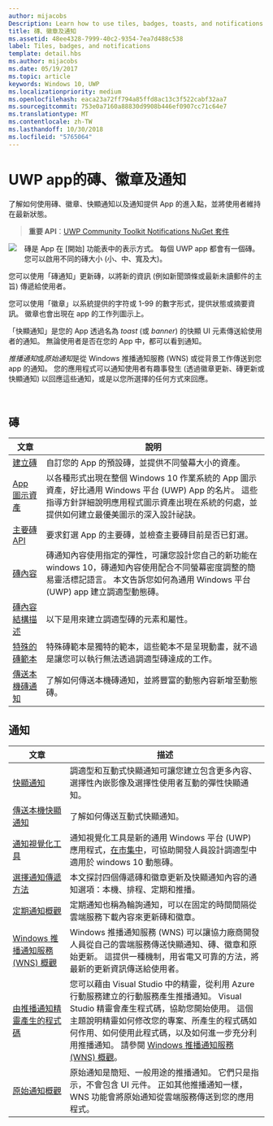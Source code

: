 ```yaml
---
author: mijacobs
Description: Learn how to use tiles, badges, toasts, and notifications to provide entry points into your app and keep users up-to-date.
title: 磚、徽章及通知
ms.assetid: 48ee4328-7999-40c2-9354-7ea7d488c538
label: Tiles, badges, and notifications
template: detail.hbs
ms.author: mijacobs
ms.date: 05/19/2017
ms.topic: article
keywords: Windows 10, UWP
ms.localizationpriority: medium
ms.openlocfilehash: eaca23a72ff794a85ffd8ac13c3f522cabf32aa7
ms.sourcegitcommit: 753e0a7160a88830d9908b446ef0907cc71c64e7
ms.translationtype: MT
ms.contentlocale: zh-TW
ms.lasthandoff: 10/30/2018
ms.locfileid: "5765064"
---
```

# <a name="tiles-badges-and-notifications-for-uwp-apps"></a>UWP app的磚、徽章及通知
 

了解如何使用磚、徽章、快顯通知以及通知提供 App 的進入點，並將使用者維持在最新狀態。

> **重要 API**：[UWP Community Toolkit Notifications NuGet 套件](https://www.nuget.org/packages/Microsoft.Toolkit.Uwp.Notifications/)

<p><img style="float: left; margin: 0px 15px 15px 0px;" src="images/tile-and-live-tile.png" />
磚是 App 在 [開始] 功能表中的表示方式。 每個 UWP app 都會有一個磚。 您可以啟用不同的磚大小 (小、中、寬及大)。</p>

<p>您可以使用「磚通知」<em></em>更新磚，以將新的資訊 (例如新聞頭條或最新未讀郵件的主旨) 傳遞給使用者。</p>

<p>您可以使用「徽章」<em></em>以系統提供的字符或 1-99 的數字形式，提供狀態或摘要資訊。 徽章也會出現在 app 的工作列圖示上。 </p>

<p>「快顯通知」<em></em>是您的 App 透過名為 <em>toast</em> (或 <em>banner</em>) 的快顯 UI 元素傳送給使用者的通知。 無論使用者是否在您的 App 中，都可以看到通知。</p>
<p><em>推播通知</em>或<em>原始通知</em>是從 Windows 推播通知服務 (WNS) 或從背景工作傳送到您 app 的通知。 您的應用程式可以通知使用者有趣事發生 (透過徽章更新、磚更新或快顯通知) 以回應這些通知，或是以您所選擇的任何方式來回應。</p>

 
## <a name="tiles"></a>磚
| 文章 | 說明 |
| --- | --- |
| [建立磚](creating-tiles.md) | 自訂您的 App 的預設磚，並提供不同螢幕大小的資產。 |
| [App 圖示資產](app-assets.md) | 以各種形式出現在整個 Windows 10 作業系統的 App 圖示資產，好比通用 Windows 平台 (UWP) App 的名片。 這些指導方針詳細說明應用程式圖示資產出現在系統的何處，並提供如何建立最優美圖示的深入設計祕訣。 |
| [主要磚 API](primary-tile-apis.md) | 要求釘選 App 的主要磚，並檢查主要磚目前是否已釘選。 |
| [磚內容](create-adaptive-tiles.md) | 磚通知內容使用指定的彈性，可讓您設計您自己的新功能在 windows 10，磚通知內容使用配合不同螢幕密度調整的簡易靈活標記語言。 本文告訴您如何為通用 Windows 平台 (UWP) app 建立調適型動態磚。 |
| [磚內容結構描述](../tiles-and-notifications/tile-schema.md) | 以下是用來建立調適型磚的元素和屬性。 |
| [特殊的磚範本](special-tile-templates-catalog.md) | 特殊磚範本是獨特的範本，這些範本不是呈現動畫，就不過是讓您可以執行無法透過調適型磚達成的工作。 |
| [傳送本機磚通知](sending-a-local-tile-notification.md) | 了解如何傳送本機磚通知，並將豐富的動態內容新增至動態磚。 |


## <a name="notifications"></a>通知

| 文章 | 描述 |
| --- | --- |
| [快顯通知](adaptive-interactive-toasts.md) | 調適型和互動式快顯通知可讓您建立包含更多內容、選擇性內嵌影像及選擇性使用者互動的彈性快顯通知。 |
| [傳送本機快顯通知](send-local-toast.md) | 了解如何傳送互動式快顯通知。 |
| [通知視覺化工具](notifications-visualizer.md) | 通知視覺化工具是新的通用 Windows 平台 (UWP) 應用程式，[在市集中](https://www.microsoft.com/store/apps/notifications-visualizer/9nblggh5xsl1)，可協助開發人員設計調適型中適用於 windows 10 動態磚。 |
| [選擇通知傳遞方法](choosing-a-notification-delivery-method.md) | 本文探討四個傳遞磚和徽章更新及快顯通知內容的通知選項：本機、排程、定期和推播。 |
| [定期通知概觀](periodic-notification-overview.md) | 定期通知也稱為輪詢通知，可以在固定的時間間隔從雲端服務下載內容來更新磚和徽章。 |
| [Windows 推播通知服務 (WNS) 概觀](windows-push-notification-services--wns--overview.md) | Windows 推播通知服務 (WNS) 可以讓協力廠商開發人員從自己的雲端服務傳送快顯通知、磚、徽章和原始更新。 這提供一種機制，用省電又可靠的方法，將最新的更新資訊傳送給使用者。 |
| [由推播通知精靈產生的程式碼](the-code-generated-by-the-push-notification-wizard.md) | 您可以藉由 Visual Studio 中的精靈，從利用 Azure 行動服務建立的行動服務產生推播通知。 Visual Studio 精靈會產生程式碼，協助您開始使用。 這個主題說明精靈如何修改您的專案、所產生的程式碼如何作用、如何使用此程式碼，以及如何進一步充分利用推播通知。 請參閱 [Windows 推播通知服務 (WNS) 概觀](windows-push-notification-services--wns--overview.md)。 |
| [原始通知概觀](raw-notification-overview.md) | 原始通知是簡短、一般用途的推播通知。 它們只是指示，不會包含 UI 元件。 正如其他推播通知一樣，WNS 功能會將原始通知從雲端服務傳送到您的應用程式。 |
